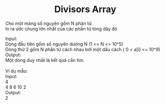 <div align="center">

# Divisors Array

</div>

Cho một mảng số nguyên gồm N phân tử. <br>
In ra ước chung lớn nhất của các phần tử tỏng dãy đó<br>

Input:<br>
    Dòng đầu tiên gồm số nguyên dương N (1 <= N <= 10^5)<br>
    Dòng thứ 2 gồm N phần tử cách nhau bởi một dấu cách ( 0 < a[i] <= 10^9)<br>
Output:<br>
    Một dòng duy nhất là kết quả cần tìm.<br>
<br>
Ví dụ mẫu:<br>
Input:<br>
4<br>
4 8 6 10 2<br>
Output:<br>
2<br>
